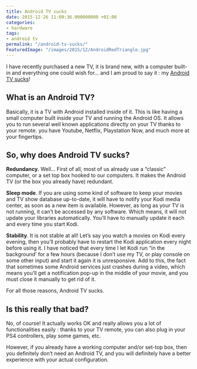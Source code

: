 ```yaml
---
title: Android TV sucks
date: 2015-12-26 11:09:36.000000000 +01:00
categories:
- hardware
tags:
- android tv
permalink: "/android-tv-sucks/"
FeaturedImage: "/images/2015/12/AndroidRedTriangle.jpg"
---
```

I have recently purchased a new TV, it is brand new, with a computer built-in and everything one could wish for… and I am proud to say it : my [Android TV sucks](http://www.amazon.com/gp/product/B00R45XC0Y?ie=UTF8&linkCode=as2&camp=1634&creative=6738&tag=kodi-xbmc-20&creativeASIN=B00R45XC0Y)!

## What is an Android TV?

Basically, it is a TV with Android installed inside of it. This is like having a small computer built inside your TV and running the Android OS. It allows you to run several well known applications directly on your TV thanks to your remote. you have Youtube, Netflix, Playstation Now, and much more at your fingertips.

## So, why does Android TV sucks?

**Redundancy.** Well… First of all, most of us already use a “classic” computer, or a set top box hooked to our computers. It makes the Android TV (or the box you already have) redundant.

**Sleep mode**. If you are using some kind of software to keep your movies and TV show database up-to-date, it will have to notify your Kodi media center, as soon as a new item is available. However, as long as your TV is not running, it can’t be accessed by any software. Which means, it will not update your libraries automatically. You’ll have to manually update it each and every time you start Kodi.

**Stability**. It is not stable at all! Let’s say you watch a movies on Kodi every evening, then you’ll probably have to restart the Kodi application every night before using it. I have noticed that every time I let Kodi run “in the background’ for a few hours (because I don’t use my TV, or play console on some other input) and start it again it is unresponsive. Add to this, the fact that sometimes some Android services just crashes during a video, which means you’ll get a notification pop-up in the middle of your movie, and you must close it manually to get rid of it.

For all those reasons, Android TV sucks.

## Is this really that bad?

No, of course! It actually works OK and really allows you a lot of functionalities easily : thanks to your TV remote, you can also plug in your PS4 controllers, play some games, etc.

However, if you already have a working computer and/or set-top box, then you definitely don’t need an Android TV, and you will definitely have a better experience with your actual configuration.

